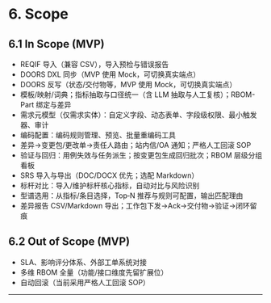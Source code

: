 # 6. Scope

## 6.1 In Scope (MVP)
- REQIF 导入（兼容 CSV），导入预检与错误报告
- DOORS DXL 同步（MVP 使用 Mock，可切换真实端点）
- DOORS 反写（状态/交付物等，MVP 使用 Mock，可切换真实端点）
- 模板/映射/词典；指标抽取与口径统一（含 LLM 抽取与人工复核）；RBOM-Part 绑定与差异
- 需求元模型（仅需求实体）：自定义字段、动态表单、字段级权限、最小触发器、审计
- 编码配置：编码规则管理、预览、批量重编码工具
- 差异→变更包/更改单→责任人路由；站内信/OA 通知；严格人工回滚 SOP
- 验证与回归：用例失效与任务派生；按变更包生成回归批次；RBOM 层级分组看板
- SRS 导入与导出（DOC/DOCX 优先；选配 Markdown）
- 标杆对比：导入/维护标杆核心指标，自动对比与风险识别
- 型谱选用：从指标/条目选择，Top‑N 推荐与规则可配置，输出匹配理由
- 差异报告 CSV/Markdown 导出；工作包下发→Ack→交付物→验证→闭环留痕

## 6.2 Out of Scope (MVP)
- SLA、影响评分体系、外部工单系统对接
- 多维 RBOM 全量（功能/接口维度先留扩展位）
- 自动回滚（当前采用严格人工回滚 SOP）

---
